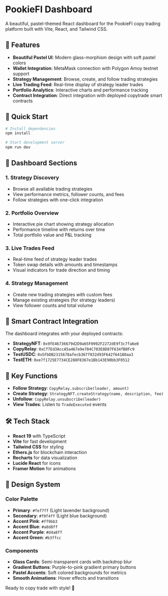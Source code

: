 # PookieFI Dashboard

A beautiful, pastel-themed React dashboard for the PookieFI copy trading platform built with Vite, React, and Tailwind CSS.

## 🎨 Features

- **Beautiful Pastel UI**: Modern glass-morphism design with soft pastel colors
- **Wallet Integration**: MetaMask connection with Polygon Amoy testnet support
- **Strategy Management**: Browse, create, and follow trading strategies
- **Live Trading Feed**: Real-time display of strategy leader trades
- **Portfolio Analytics**: Interactive charts and performance tracking
- **Contract Integration**: Direct integration with deployed copytrade smart contracts

## 🚀 Quick Start

```bash
# Install dependencies
npm install

# Start development server
npm run dev
```

## 📱 Dashboard Sections

### 1. Strategy Discovery
- Browse all available trading strategies
- View performance metrics, follower counts, and fees
- Follow strategies with one-click integration

### 2. Portfolio Overview
- Interactive pie chart showing strategy allocation
- Performance timeline with returns over time
- Total portfolio value and P&L tracking

### 3. Live Trades Feed
- Real-time feed of strategy leader trades
- Token swap details with amounts and timestamps
- Visual indicators for trade direction and timing

### 4. Strategy Management
- Create new trading strategies with custom fees
- Manage existing strategies (for strategy leaders)
- View follower counts and total volume

## 🔗 Smart Contract Integration

The dashboard integrates with your deployed contracts:

- **StrategyNFT**: `0x9fE46736679d2D9a65F0992F2272dE9f3c7fa6e0`
- **CopyRelay**: `0xCf7Ed3AccA5a467e9e704C703E8D87F634fB0Fc9`
- **TestUSDC**: `0x5FbDB2315678afecb367f032d93F642f64180aa3`
- **TestETH**: `0xe7f1725E7734CE288F8367e1Bb143E90bb3F0512`

## 🎯 Key Functions

- **Follow Strategy**: `CopyRelay.subscribe(leader, amount)`
- **Create Strategy**: `StrategyNFT.createStrategy(name, description, fee)`
- **Unfollow**: `CopyRelay.unsubscribe(leader)`
- **View Trades**: Listen to `TradeExecuted` events

## 🛠 Tech Stack

- **React 19** with TypeScript
- **Vite** for fast development
- **Tailwind CSS** for styling
- **Ethers.js** for blockchain interaction
- **Recharts** for data visualization
- **Lucide React** for icons
- **Framer Motion** for animations

## 🎨 Design System

### Color Palette
- **Primary**: `#fef7ff` (Light lavender background)
- **Secondary**: `#f0f4ff` (Light blue background)
- **Accent Pink**: `#ff9bb3`
- **Accent Blue**: `#a8d8ff`
- **Accent Purple**: `#d4a8ff`
- **Accent Green**: `#b3ffcc`

### Components
- **Glass Cards**: Semi-transparent cards with backdrop blur
- **Gradient Buttons**: Purple-to-pink gradient primary buttons
- **Pastel Accents**: Soft colored backgrounds for metrics
- **Smooth Animations**: Hover effects and transitions

Ready to copy trade with style! 🚀